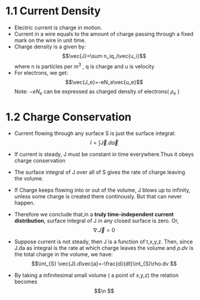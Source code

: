 # 1.1 Current Density

* Electric current is charge in motion. 
* Current in a wire equals to the amount of charge passing through a fixed mark on the wire in unit time.
* Charge density is a given by:
$$\vec{J}=\sum n_iq_i\vec{u_i}$$ where n is particles per $m^3$ , q is charge and u is velocity
* For electrons, we get:
$$\vec{J_e}=-eN_e\vec{u_e}$$
Note: $-eN_e$ can be expressed as charged density of electrons( $\rho_e$ )

# 1.2 Charge Conservation
* Current flowing through any surface S is just the surface integral:
$$I=\int \vec{J}.d\vec{a}$$
* If current is steady, J must be constant in time everywhere.Thus it obeys charge conservation
* The surface integral of J over all of S gives the rate of charge leaving the volume.
* If Charge keeps flowing into or out of the volume, J blows up to infinity, unless some charge is created there continously. But that can never happen.
* Therefore we conclude that,in a **truly time-independent current distribution**, surface integral of J in any closed surface is zero. Or,
$$\nabla. \vec{J}=0$$


* Suppose current is not steady, then J is a function of t,x,y,z. Then, since J.da as integral is the rate at which charge leaves the volume and $\rho .dv$ is the total charge in the volume, we have:
$$\int_{S} \vec{J}.d\vec{a}=-\frac{d}{dt}\int_{S}\rho.dv $$
* By taking a infinitesimal small volume ( a point of x,y,z) the relation becomes
$$\n $$
